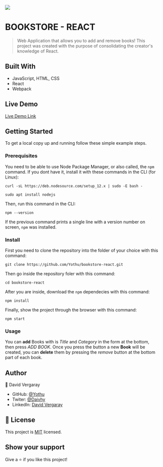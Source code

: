 ![](https://img.shields.io/badge/Microverse-blueviolet)

# BOOKSTORE - REACT

> Web Application that allows you to add and remove books!
> This project was created with the purpose of consolidating the creator's knowledge of React.


## Built With

- JavaScript, HTML, CSS
- React
- Webpack

## Live Demo

[Live Demo Link](https://livedemo.com)


## Getting Started

To get a local copy up and running follow these simple example steps.

### Prerequisites

You need to be able to use Node Package Manager, or also called, the `npm` command.
If you dont have it, install it with these commands in the CLI (for Linux):

`curl -sL https://deb.nodesource.com/setup_12.x | sudo -E bash -`

`sudo apt install nodejs`

Then, run this command in the CLI:

`npm --version`

If the previous command prints a single line with a version number on screen, `npm` was installed.
### Install

First you need to clone the repository into the folder of your choice with this command:

`git clone https://github.com/Yothu/bookstore-react.git`

Then go inside the repository foler with this command:

`cd bookstore-react`

After you are inside, download the `npm` dependecies with this command:

`npm install`

Finally, show the project through the browser with this command:

`npm start`

### Usage

You can **add** Books with is *Title* and *Category* in the form at the bottom, then press *ADD BOOK*.
Once you press the button a new **Book** will be created, you can **delete** them by pressing the *remove* button at the bottom part of each book.

## Author

👤 David Vergaray

- GitHub:   [@Yothu](https://github.com/Yothu)
- Twiter:   [@Daivhy](https://twitter.com/Daivhy)
- LinkedIn: [David Vergaray](https://www.linkedin.com/in/david-vergaray-almontes-051a11127/)

## 📝 License

This project is [MIT](./MIT.md) licensed.

## Show your support

Give a ⭐️ if you like this project!
